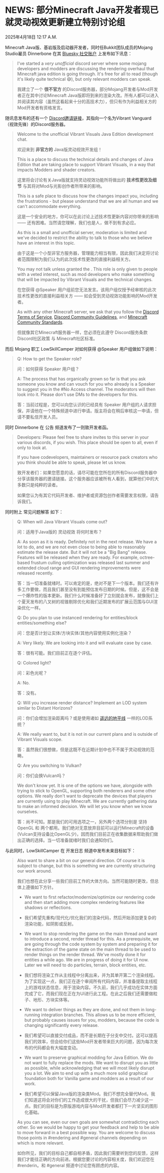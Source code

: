 # NEWS: 部分Minecraft Java开发者现已就灵动视效更新建立特别讨论组

2025年4月18日 12:17 A.M. 

Minecraft Java版、基岩版及启动器开发者，同时任Bukkit团队成员的Mojang Studio雇员 Dinnerbone 在其 [Bluesky 社交账户](https://bsky.app/profile/dinnerbone.com/post/3lmziytg3qk2a) 上发布如下讯息：

> I've started a _very unofficial_ discord server where some mojang developers and modders are discussing the rendering overhaul that Minecraft java edition is going through. It's free for all to read (though it's likely quite technical 😅), but only relevant modders can speak.
> 
> 我建立了一个 **很不官方** 的Discord服务器，部分Mojang开发者与Mod开发者正在其中讨论Minecraft Java版即将到来的渲染大改。所有人都可以进入并阅读其内容（虽然这看起来十分的高技术力），但只有作为利益相关方的Mod开发者有资格发言。
> 

随讯息发布的还有一个 [Discord邀请链接](http://discord.gg/eWmK8p565c)，其指向一个名为Vibrant Vanguard（视效先锋）的Discord服务器。

> Welcome to the unofficial Vibrant Visuals Java Edition development chat.
> 
> 欢迎来到 **非官方的** Java版灵动视效开发组！
> 
> This is a place to discuss the technical details and changes of Java Edition that are taking place to support Vibrant Visuals, in a way that impacts Modders and shader creators.
> 
> 这里将会讨论有关Java版就支持灵动视效功能所将做出的 **技术性更改及细节** 与其将对Mod与光影创作者所带来的影响。
> 
> This is a safe place to discuss how the changes impact you, including the frustrations - but please understand that we are all human and we can't accommodate everything.
> 
> 这是一个安全的地方，你可以在此讨论上述技术性更新内容对你带来的影响 —— 还有困难。当然请您理解，我们也是人，做不到有求必应。
> 
>As this is a small and unofficial server, moderation is limited and we've decided to restrict the ability to talk to those who we believe have an interest in this topic.
> 
> 由于这是一个小型非官方服务器，管理能力相当有限，因此我们决定将讨论者范围限制为我们认为的此次技术性更改的直接利益相关方。
> 
> You may not talk unless granted the . This role is only given to people with a veted interest, such as mod developers who make something that will be impacted by Vibrant Visuals and the technical changes.
> 
> 在您获得 @Speaker 用户组前您无法发言。该用户组仅授予经审核的此次技术性更改的直接利益相关方 —— 如会受到灵动视效功能影响的Mod开发者。
> 
> As with any other Minecraft server, we ask that you follow the [Discord Terms of Service](https://discord.com/terms), [Discord Community Guidelines](https://discord.com/guidelines), and [Minecraft Community Standards](https://www.minecraft.net/en-us/community-standards).
> 
> 但就像其它Minecraft服务器一样，您必须在此遵守 Discord服务条款 Discord社区政策 与 Minecraft社区标准。
>

而后 Mojang 职工 LowSkillCamper 对如何获得 @Speaker 用户组做如下说明：

> Q: How to get the Speaker role?
>
> 问：如何获得 Speaker 用户组？
> 
> A: The process that has organically grown so far is that you ask someone you know and can vouch for you who already is a Speaker to suggest you in the #No Access channel. The moderators will then look into it. Please don't use DMs to the developers for this.
> 
> 答：当前过程是，您可以向您认识的已经具有 Speaker 用户组的人请求担保，并请他在一个特殊频道中进行申请。版主将会在稍后审核这一申请，但请不要私信开发人员。
> 

同时 Dinnerbone 在 公告 频道发布了一则致开发者函。

> Developers: Please feel free to share invites to this server in your various discords, if you wish. This place should be open to all, even if only to look at.
>
>If you have codevelopers, maintainers or resource pack creators who you think should be able to speak, please let us know.
>
> 致开发者们：如果您愿意的话，请尽可能在您所在的所有Discord服务器中分享该服务器的邀请链接。这个服务器应该被所有人看到，就算他们中的大多数只是纯粹的读者。
>
> 如果您认为有其它代码开发者、维护者或资源包创作者需要发言权限，请告诉我们。
>

同时附上 常见问题解答 如下：

> Q: When will Java Vibrant Visuals come out?
> 
> 问：适用于Java版的 灵动视效 将何时发布？
> 
> A: As soon as it is ready. Definitely not in the next release. We have a lot to do, and we are not even close to being able to reasonably estimate the release date. But it will not be a "Big Bang" release. Features will be released when they are ready. For example, octree-based frustum culling optimization was released last summer and extended cloud range and GUI rendering improvements were released recently.
> 
> 答：当一切准备就绪时。可以肯定的是，绝对不是下一个版本。我们还有许多工作要做，而且我们甚至没有到能预估发布日期的时候。但是，这不会是一个爆炸性的版本更新。我们什么时候准备好了立刻就会发布，就像我们上个夏天发布的八叉树的视锥剔除优化和我们近期发布的扩展云范围与GUI渲染优化一样。
> 
> Q: Do you plan to use instanced rendering for entities/block entities/something else?
>
> 问：您是否计划让实体/方块实体/其他内容使用实例化渲染？
> 
> A: Very likely. We are looking into it and will evaluate case by case.
> 
> 答：很有可能。我们目前正在逐个评估。
> 
> Q: Colored light?
>
> 问：彩色光呢？
> 
> A: No.
>
> 答：没有。
> 
> Q: Will you increase render distance? Implement an LOD system similar to Distant Horizons?
>
> 问：你们会增加渲染距离吗？或是使用诸如 [遥远的地平线](https://www.mcmod.cn/class/5009.html) 一样的LOD系统？
>
> A: We really want to, but it is not in our current plans and is outside of Vibrant Visuals scope.
> 
> 答：虽然我们很想做，但是这既不在近期计划中也不不属于灵动视效的范畴。
> 
> Q: Are you switching to Vulkan?
>
> 问：你们会换Vulcan吗？
>
> We don't know yet. It is one of the options we have, alongside with trying to stick to OpenGL, supporting both renderers and some other options. We really don't want to deprecate the devices that players are currently using to play Minecraft. We are currently gathering data to make an informed decision. We will let you know when we know ourselves.
>
> 答：尚不可知。那是我们的可用选项之一，另外两个选项分别是 坚持OpenGL 和 两个都用。我们绝对无意放弃目前可以运行Minecraft的设备(Vulcan支持设备比OpenGL少)，因而我们目前正在收集数据来帮助我们做出正确的选择。当一切准备就绪时我们会通知你们。
>

与此同时，LowSkillCamper 在 开发日志 频道中发布未来目标如下：

> Also want to share a bit on our general direction. Of course it is subject to change, but this is something we are currently structuring our work around.
>
> 我们也想在此分享一些我们目前工作的大体方向。当然可能随时更改，但总体上遵循如下方针。
> 
> - We want to first refactor/modernize/optimize our rendering code and then start adding more complex rendering features like shadows or reflections.
>
> - 我们希望先重构/现代化/优化我们的渲染代码，然后开始添加更复杂的渲染功能，如阴影或反射。
> 
> - We want to stop rendering the game on the main thread and want to introduce a second, render thread for this. As a prerequisite, we are going through the code system by system and preparing it for the extraction of the game state on the main thread to be used to render things on the render thread. We've mostly done it for entities a while ago. We are in progress of doing it for UI now. Later we will need to do particles, terrain, block entities, etc.
>
> - 我们想将渲染工作从主线程中分离出来，并为其单开第二个渲染线程。为了实现这一点，我们正在逐个审阅所有代码内容，并准备提取主线程上的游戏状态信息，用于渲染内容。不久前，我们几乎成功在实体方面完成了它，而我们现在正在为UI进行此工程。在此之后我们还需要做粒子、地形、方块实体等。
> 
> - We want to deliver things as they are done, and not them in long-running integration branches. This allows us to be more efficient, but probably causes issues for you, modders, because the code is changing significantly every release.
>
> - 我们希望可以直接交付成品，而不是长期在子分支中交付。这可以提高我们的效率，但会给你们这些Mod开发者带来巨大的问题，因为每次发布的代码都会有大幅度变动。
> 
> - We want to preserve graphical modding for Java Edition. We do not want to fully replace the mods. We want to disrupt you as little as possible, while acknowledging that we will most likely disrupt you a lot. We aim to end up with a much more solid graphical foundation both for Vanilla game and modders as a result of our work.
>
> - 我们希望可以保留Java版的渲染类Mod。我们不想完全替代Mod。我们知道这将会对你们的工作造成很大的干扰，但我们会尽力减少这一点。我们的目标是为原版游戏内容与Mod开发者都打下一片坚实的图形化基础。
> 
> As you can see, even our own goals are somewhat contradicting each other. So we would be happy to get your feedback and help to be able to move forward in a best possible way. You are welcome to discuss those points in #rendering  and #general channels depending on which is more relevant.
>
> 如你所见，我们的目标自己都自相矛盾，因此我们需要听到您的反馈，这样我们才能往正确的方向前进。根据您要讨论的内容相关度，我们欢迎您在 #renderin。和 #general 频道中讨论您有顾虑的内容。
> 
